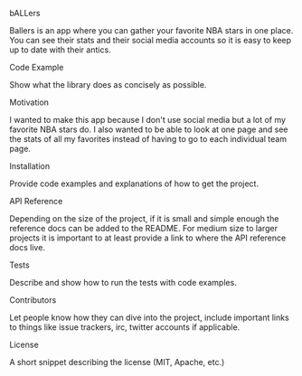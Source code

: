bALLers

Ballers is an app where you can gather your favorite NBA stars in one place. You
can see their stats and their social media accounts so it is easy to keep up
to date with their antics.

Code Example

Show what the library does as concisely as possible.

Motivation

I wanted to make this app because I don't use social media but a lot of my
favorite NBA stars do. I also wanted to be able to look at one page and see the
stats of all my favorites instead of having to go to each individual team page.

Installation

Provide code examples and explanations of how to get the project.

API Reference

Depending on the size of the project, if it is small and simple enough the reference docs can be added to the README. For medium size to larger projects it is important to at least provide a link to where the API reference docs live.

Tests

Describe and show how to run the tests with code examples.

Contributors

Let people know how they can dive into the project, include important links to things like issue trackers, irc, twitter accounts if applicable.

License

A short snippet describing the license (MIT, Apache, etc.)
